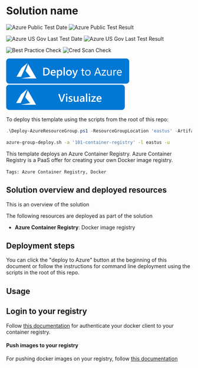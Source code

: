 # Solution name

![Azure Public Test Date](https://azurequickstartsservice.blob.core.windows.net/badges/101-container-registry/PublicLastTestDate.svg)
![Azure Public Test Result](https://azurequickstartsservice.blob.core.windows.net/badges/101-container-registry/PublicDeployment.svg)

![Azure US Gov Last Test Date](https://azurequickstartsservice.blob.core.windows.net/badges/101-container-registry/FairfaxLastTestDate.svg)
![Azure US Gov Last Test Result](https://azurequickstartsservice.blob.core.windows.net/badges/101-container-registry/FairfaxDeployment.svg)

![Best Practice Check](https://azurequickstartsservice.blob.core.windows.net/badges/101-container-registry/BestPracticeResult.svg)
![Cred Scan Check](https://azurequickstartsservice.blob.core.windows.net/badges/101-container-registry/CredScanResult.svg)

[![Deploy To Azure](https://raw.githubusercontent.com/Azure/azure-quickstart-templates/master/1-CONTRIBUTION-GUIDE/images/deploytoazure.svg?sanitize=true)]("https://portal.azure.com/#create/Microsoft.Template/uri/https%3A%2F%2Fraw.githubusercontent.com%2FAzure%2Fazure-quickstart-templates%2Fmaster%2F101-container-registry%2Fazuredeploy.json")  [![Visualize](https://raw.githubusercontent.com/Azure/azure-quickstart-templates/master/1-CONTRIBUTION-GUIDE/images/visualizebutton.svg?sanitize=true)]("http://armviz.io/#/?load=https%3A%2F%2Fraw.githubusercontent.com%2FAzure%2Fazure-quickstart-templates%2Fmaster%2F101-container-registry%2Fazuredeploy.json")



To deploy this template using the scripts from the root of this repo:

```PowerShell
.\Deploy-AzureResourceGroup.ps1 -ResourceGroupLocation 'eastus' -ArtifactsStagingDirectory '101-container-registry'
```
```bash
azure-group-deploy.sh -a '101-container-registry' -l eastus -u
```

This template deploys an Azure Container Registry. Azure Container Registry is a PaaS offer for creating your own Docker image registry.

`Tags: Azure Container Registry, Docker`

## Solution overview and deployed resources

This is an overview of the solution

The following resources are deployed as part of the solution

+ **Azure Container Registry**: Docker image registry

## Deployment steps

You can click the "deploy to Azure" button at the beginning of this document or follow the instructions for command line deployment using the scripts in the root of this repo.

## Usage

## Login to your registry

Follow [this documentation](https://docs.microsoft.com/en-us/azure/container-registry/container-registry-authentication) for authenticate your docker client to your container registry.

#### Push images to your registry

For pushing docker images on your registry, follow [this documentation](https://docs.microsoft.com/en-us/azure/container-registry/container-registry-get-started-docker-cli)



